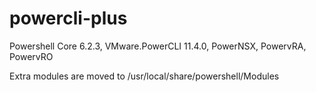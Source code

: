 # powercli-plus
Powershell Core 6.2.3, VMware.PowerCLI 11.4.0, PowerNSX, PowervRA, PowervRO

Extra modules are moved to /usr/local/share/powershell/Modules
